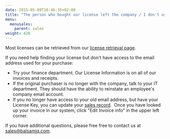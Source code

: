 ```yaml
---
date: 2015-05-09T16:46:35+02:00
title: "The person who bought our license left the company / I don't use the same email address anymore. How can I look up my license or change my email address in your system?"
menu:
  menusales:
    parent: sales
weight: 420
---
```


Most licenses can be retrieved from our [license retrieval page](https://balsamiq.com/buy/lostkey).

If you need help finding your license but don't have access to the email address used for your purchase:

*   Try your finance department. Our License Information is on all of our invoices and receipts.
*   If the original purchaser is no longer with the company, talk to your IT department. They should have the ability to reinstate an employee's company email account.
*   If you no longer have access to your old email address, but have your License Key, you can update your [sales record](http://www.balsamiq.com/buy/invoice).  Once you have looked up your invoice in our system, click "Edit Invoice info" in the upper left corner.

If you have additional questions, please free free to contact us at [sales@balsamiq.com](mailto:sales@balsamiq.com).